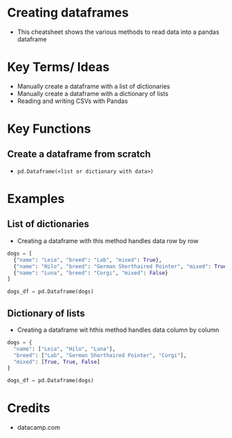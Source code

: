 # Creating dataframes
- This cheatsheet shows the various methods to read data into a pandas dataframe

# Key Terms/ Ideas 
- Manually create a dataframe with a list of dictionaries
- Manually create a dataframe with a dictionary of lists
- Reading and writing CSVs with Pandas

# Key Functions 
## Create a dataframe from scratch
- `pd.Dataframe(<list or dictionary with data>)`



# Examples 
## List of dictionaries
- Creating a dataframe with this method handles data row by row 
```python
dogs = [
  {"name": "Leia", "breed": "Lab", "mixed": True},
  {"name": "Hilo", "breed": "German Shorthaired Pointer", "mixed": True},
  {"name": "Luna", "breed": "Corgi", "mixed": False}
]

dogs_df = pd.Dataframe(dogs)
```

## Dictionary of lists 
- Creating a dataframe wit hthis method handles data column by column 
```python
dogs = {
  "name": ["Leia", "Hilo", "Luna"],
  "breed": ["Lab", "German Shorthaired Pointer", "Corgi"],
  "mixed": [True, True, False]
}

dogs_df = pd.Dataframe(dogs)
```


# Credits
- datacamp.com 
